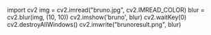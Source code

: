 import cv2
img = cv2.imread("bruno.jpg", cv2.IMREAD_COLOR)
blur = cv2.blur(img, (10, 10))
cv2.imshow('bruno', blur)
cv2.waitKey(0)
cv2.destroyAllWindows()
cv2.imwrite("brunoresult.png", blur)
